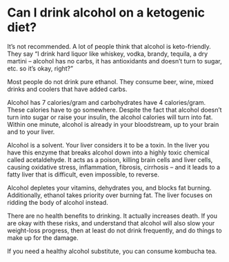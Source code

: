 # Can I drink alcohol on a ketogenic diet?

It’s not recommended. A lot of people think that alcohol is keto-friendly. They say “I drink hard liquor like whiskey, vodka, brandy, tequila, a dry martini – alcohol has no carbs, it has antioxidants and doesn’t turn to sugar, etc. so it’s okay, right?”

Most people do not drink pure ethanol. They consume beer, wine, mixed drinks and coolers that have added carbs.

Alcohol has 7 calories/gram and carbohydrates have 4 calories/gram. These calories have to go somewhere. Despite the fact that alcohol doesn’t turn into sugar or raise your insulin, the alcohol calories will turn into fat. Within one minute, alcohol is already in your bloodstream, up to your brain and to your liver.

Alcohol is a solvent. Your liver considers it to be a toxin. In the liver you have this enzyme that breaks alcohol down into a highly toxic chemical called acetaldehyde. It acts as a poison, killing brain cells and liver cells, causing oxidative stress, inflammation, fibrosis, cirrhosis – and it leads to a fatty liver that is difficult, even impossible, to reverse.

Alcohol depletes your vitamins, dehydrates you, and blocks fat burning. Additionally, ethanol takes priority over burning fat. The liver focuses on ridding the body of alcohol instead.

There are no health benefits to drinking. It actually increases death. If you are okay with these risks, and understand that alcohol will also slow your weight-loss progress, then at least do not drink frequently, and do things to make up for the damage.

If you need a healthy alcohol substitute, you can consume kombucha tea.